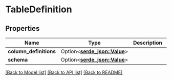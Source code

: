 # TableDefinition

## Properties

Name | Type | Description | Notes
------------ | ------------- | ------------- | -------------
**column_definitions** | Option<[**serde_json::Value**](.md)> |  | [optional]
**schema** | Option<[**serde_json::Value**](.md)> |  | [optional]

[[Back to Model list]](../README.md#documentation-for-models) [[Back to API list]](../README.md#documentation-for-api-endpoints) [[Back to README]](../README.md)


